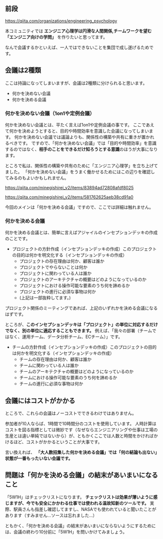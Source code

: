 


## 前段

https://qiita.com/organizations/engineering_psychology

本コミュニティでは **エンジニア心理学は円滑な人間関係,チームワークを望む「エンジニア向けの学問」** を作りたいと思ってます。



なんで会議するかといえば、一人ではできないことを集団で成し遂げるためです。



## 会議は2種類

ここは持論になってしまいますが、会議は2種類に分けられると思います。

- 何かを決めない会議
- 何かを決める会議

### 何かを決めない会議（1on1や定例会議）

何かを決めない会議とは、平たく言えば1on1や定例会議の事です。
ここであえて何かを決めようとすると、目的や時間効率を意識した会議になってしまいます。
何かを決めない会議では議論よりも、関係性の構築や共有に重きが置かれるべきです。
ですので、「何かを決めない会議」では「目的や時間効率」を意識するのではなく、**相手のことをできるだけ知ろうとする意識**のほうが大事になります。

ところで私は、関係性の構築や共有のために「エンジニア心理学」を立ち上げてました。
「何かを決めない会議」をうまく働かせるためにはこの辺りを確認してみるのもよいかもしれません。

https://qiita.com/minegishirei_v2/items/83894ad72808afdf8025

https://qiita.com/minegishirei_v2/items/581762625aeb38cd91a0

今回のメインは「何かを決める会議」ですので、ここでは詳細は触れません。



### 何かを決める会議

何かを決める会議とは、簡単に言えばアジャイルのインセプションデッキの作成のことです。

- プロジェクトの方針作成（インセプションデッキの作成）このプロジェクトの目的は何かを明文化する（インセプションデッキの作成）
    - プロジェクトの存在理由は何か、顧客は誰か
    - プロジェクトでやらないことは何か
    - プロジェクトに関わっている人は誰か
    - プロジェクトのアーキテクチャの概要はどのようになっているのか
    - プロジェクトにおける操作可能な要素のうち何を諦めるか
    - プロジェクトの進行に必須な事物は何か
    - (上記は一部抜粋してます。)

プロジェクト関係のミーティングであれば、上記のいずれかを決める会議になるはずです。

ところが、**このインセプションデッキは「プロジェクト」の単位に対応するだけでなく、別の単位に適応することもできます。** 例えば、「我々の部署（チームではなく、運用チーム、データ分析チーム、ECチーム）」です。

- チームの方針作成（インセプションデッキの作成）このプロジェクトの目的は何かを明文化する（インセプションデッキの作成）
    - チームの存在理由は何か、顧客は誰か
    - チームに関わっている人は誰か
    - チームのアーキテクチャの概要はどのようになっているのか
    - チームにおける操作可能な要素のうち何を諦めるか
    - チームの進行に必須な事物は何か



## 会議にはコストがかかる

ところで、これらの会議はノーコストでできるわけではありません。

参加者が10人ならば、1時間で10時間分のコストを使用しています。
人時計算はコストを図る指標としては微妙です（なぜならエンジニアリングや仕事は工場の生産とは違い単純ではないから）が、ともかくここでは人数と時間をかければかけるほど、コストがかかるということが大事です。

言い換えれば、 **「大人数招集した何かを決める会議」では「何の結論も出ない」状態が一番もったいない会議です。**





## 問題は「何かを決める会議」の結末があいまいになること

「5W1H」はチェックリストになります。
**チェックリストは効果が薄いように感じますが、今でも安全にかかわる仕事では使われる温故知新のツールです。**
実際、駅員さんも指差し確認してますし、NASAでも使われていると聞いたことがあります（すみません...ソースは忘れました...）

ともかく、「何かを決める会議」の結末があいまいにならないようにするためには、会議の終わり10分前に「5W1H」を問いかけてみましょう。















